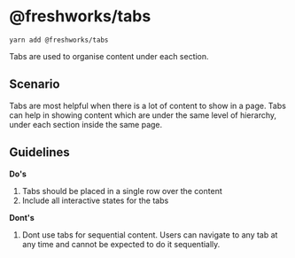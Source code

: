 @freshworks/tabs
==============================================================================

```
yarn add @freshworks/tabs
```

Tabs are used to organise content under each section.

Scenario
------------------------------------------------------------------------------
Tabs are most helpful when there is a lot of content to show in a page. Tabs can help in showing content which are under the same level of hierarchy, under each section inside the same page.

Guidelines
------------------------------------------------------------------------------
**Do's**
1. Tabs should be placed in a single row over the content
2. Include all interactive states for the tabs


**Dont's**
1. Dont use tabs for sequential content. Users can navigate to any tab at any time and cannot be expected to do it sequentially.


